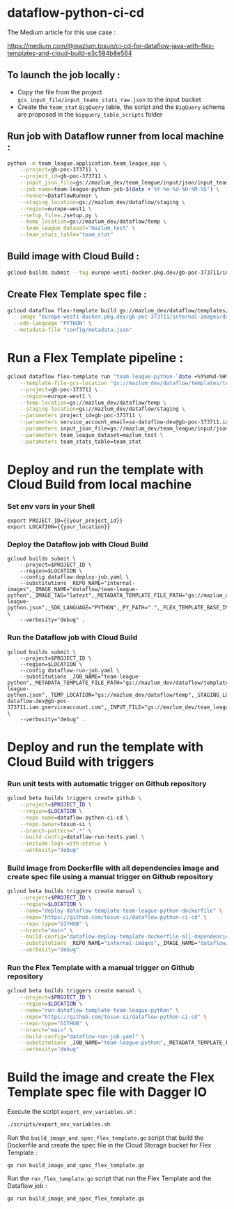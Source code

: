 # dataflow-python-ci-cd

The Medium article for this use case :

https://medium.com/@mazlum.tosun/ci-cd-for-dataflow-java-with-flex-templates-and-cloud-build-e3c584b8e564


## To launch the job locally :

- Copy the file from the project `gcs_input_file/input_teams_stats_raw.json` to the input bucket
- Create the `team_stat` `BigQuery` table, the script and the `BigQuery` schema are proposed in the `bigquery_table_scripts` folder


## Run job with Dataflow runner from local machine :

```bash
python -m team_league.application.team_league_app \
    --project=gb-poc-373711 \
    --project_id=gb-poc-373711 \
    --input_json_file=gs://mazlum_dev/team_league/input/json/input_teams_stats_raw.json \
    --job_name=team-league-python-job-$(date +'%Y-%m-%d-%H-%M-%S') \
    --runner=DataflowRunner \
    --staging_location=gs://mazlum_dev/dataflow/staging \
    --region=europe-west1 \
    --setup_file=./setup.py \
    --temp_location=gs://mazlum_dev/dataflow/temp \
    --team_league_dataset="mazlum_test" \
    --team_stats_table="team_stat"
```

## Build image with Cloud Build :

```bash
gcloud builds submit --tag europe-west1-docker.pkg.dev/gb-poc-373711/internal-images/dataflow/team-league-python:latest .
```

## Create Flex Template spec file :

```bash
gcloud dataflow flex-template build gs://mazlum_dev/dataflow/templates/team_league/python/team-league-python.json \
  --image "europe-west1-docker.pkg.dev/gb-poc-373711/internal-images/dataflow/team-league-python:latest" \
  --sdk-language "PYTHON" \
  --metadata-file "config/metadata.json"
```

# Run a Flex Template pipeline :

```bash
gcloud dataflow flex-template run "team-league-python-`date +%Y%m%d-%H%M%S`" \
    --template-file-gcs-location "gs://mazlum_dev/dataflow/templates/team_league/python/team-league-python.json" \
    --project=gb-poc-373711 \
    --region=europe-west1 \
    --temp-location=gs://mazlum_dev/dataflow/temp \
    --staging-location=gs://mazlum_dev/dataflow/staging \
    --parameters project_id=gb-poc-373711 \
    --parameters service_account_email=sa-dataflow-dev@gb-poc-373711.iam.gserviceaccount.com \
    --parameters input_json_file=gs://mazlum_dev/team_league/input/json/input_teams_stats_raw.json \
    --parameters team_league_dataset=mazlum_test \
    --parameters team_stats_table=team_stat
```

# Deploy and run the template with Cloud Build from local machine

### Set env vars in your Shell

```shell
export PROJECT_ID={{your_project_id}}
export LOCATION={{your_location}}
```

### Deploy the Dataflow job with Cloud Build

```shell
gcloud builds submit \
    --project=$PROJECT_ID \
    --region=$LOCATION \
    --config dataflow-deploy-job.yaml \
    --substitutions _REPO_NAME="internal-images",_IMAGE_NAME="dataflow/team-league-python",_IMAGE_TAG="latest",_METADATA_TEMPLATE_FILE_PATH="gs://mazlum_dev/dataflow/templates/team_league/python/team-league-python.json",_SDK_LANGUAGE="PYTHON",_PY_PATH=".",_FLEX_TEMPLATE_BASE_IMAGE="PYTHON3",_METADATA_FILE="config/metadata.json",_FLEX_TEMPLATE_PYTHON_PY_FILE="team_league/application/team_league_app.py",_PY_PATH=".",_FLEX_TEMPLATE_PYTHON_REQUIREMENTS_FILE="team_league/requirements.txt",_FLEX_TEMPLATE_PYTHON_SETUP_FILE="setup.py" \
    --verbosity="debug" .
```

### Run the Dataflow job with Cloud Build

```shell
gcloud builds submit \
    --project=$PROJECT_ID \
    --region=$LOCATION \
    --config dataflow-run-job.yaml \
    --substitutions _JOB_NAME="team-league-python",_METADATA_TEMPLATE_FILE_PATH="gs://mazlum_dev/dataflow/templates/team_league/python/team-league-python.json",_TEMP_LOCATION="gs://mazlum_dev/dataflow/temp",_STAGING_LOCATION="gs://mazlum_dev/dataflow/staging",_SA_EMAIL="sa-dataflow-dev@gb-poc-373711.iam.gserviceaccount.com",_INPUT_FILE="gs://mazlum_dev/team_league/input/json/input_teams_stats_raw.json",_SIDE_INPUT_FILE="gs://mazlum_dev/team_league/input/json/input_team_slogans.json",_TEAM_LEAGUE_DATASET="mazlum_test",_TEAM_STATS_TABLE="team_stat" \
    --verbosity="debug" .
```

# Deploy and run the template with Cloud Build with triggers

### Run unit tests with automatic trigger on Github repository

```bash
gcloud beta builds triggers create github \
    --project=$PROJECT_ID \
    --region=$LOCATION \
    --repo-name=dataflow-python-ci-cd \
    --repo-owner=tosun-si \
    --branch-pattern=".*" \
    --build-config=dataflow-run-tests.yaml \
    --include-logs-with-status \
    --verbosity="debug"
```

### Build image from Dockerfile with all dependencies image and create spec file using a manual trigger on Github repository

```bash
gcloud beta builds triggers create manual \
    --project=$PROJECT_ID \
    --region=$LOCATION \
    --name="deploy-dataflow-template-team-league-python-dockerfile" \
    --repo="https://github.com/tosun-si/dataflow-python-ci-cd" \
    --repo-type="GITHUB" \
    --branch="main" \
    --build-config="dataflow-deploy-template-dockerfile-all-dependencies.yaml" \
    --substitutions _REPO_NAME="internal-images",_IMAGE_NAME="dataflow/team-league-python",_IMAGE_TAG="latest",_METADATA_TEMPLATE_FILE_PATH="gs://mazlum_dev/dataflow/templates/team_league/python/team-league-python.json",_SDK_LANGUAGE="PYTHON",_FLEX_TEMPLATE_BASE_IMAGE="PYTHON3",_PY_PATH=".",_FLEX_TEMPLATE_PYTHON_PY_FILE="team_league/application/team_league_app.py",_FLEX_TEMPLATE_PYTHON_REQUIREMENTS_FILE="team_league/requirements.txt" \
    --verbosity="debug"
```

### Run the Flex Template with a manual trigger on Github repository

```bash
gcloud beta builds triggers create manual \
    --project=$PROJECT_ID \
    --region=$LOCATION \
    --name="run-dataflow-template-team-league-python" \
    --repo="https://github.com/tosun-si/dataflow-python-ci-cd" \
    --repo-type="GITHUB" \
    --branch="main" \
    --build-config="dataflow-run-job.yaml" \
    --substitutions _JOB_NAME="team-league-python",_METADATA_TEMPLATE_FILE_PATH="gs://mazlum_dev/dataflow/templates/team_league/python/team-league-python.json",_TEMP_LOCATION="gs://mazlum_dev/dataflow/temp",_STAGING_LOCATION="gs://mazlum_dev/dataflow/staging",_SA_EMAIL="sa-dataflow-dev@gb-poc-373711.iam.gserviceaccount.com",_INPUT_FILE="gs://mazlum_dev/team_league/input/json/input_teams_stats_raw.json",_TEAM_LEAGUE_DATASET="mazlum_test",_TEAM_STATS_TABLE="team_stat" \
    --verbosity="debug"
```


# Build the image and create the Flex Template spec file with Dagger IO

Execute the script `export_env_variables.sh` : 

```bash
./scripts/export_env_variables.sh
```

Run the `build_image_and_spec_flex_template.go` script that build the Dockerfile and create the spec file in 
the Cloud Storage bucket for Flex Template : 

```
go run build_image_and_spec_flex_template.go
```

Run the `run_flex_template.go` script that run the Flex Template and the Dataflow job :

```
go run build_image_and_spec_flex_template.go
```
